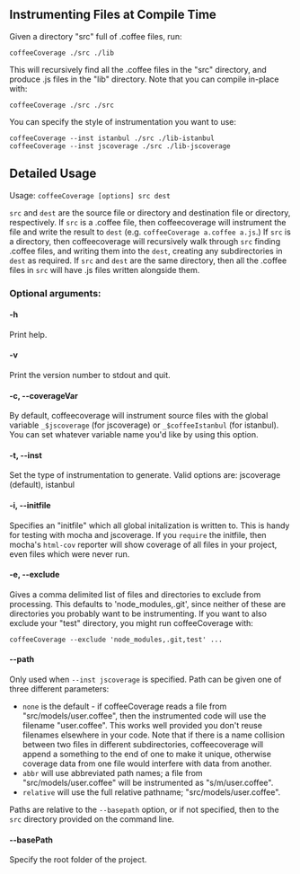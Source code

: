 Instrumenting Files at Compile Time
-----------------------------------

Given a directory "src" full of .coffee files, run:

    coffeeCoverage ./src ./lib

This will recursively find all the .coffee files in the "src" directory, and produce .js files
in the "lib" directory.  Note that you can compile in-place with:

    coffeeCoverage ./src ./src

You can specify the style of instrumentation you want to use:

    coffeeCoverage --inst istanbul ./src ./lib-istanbul
    coffeeCoverage --inst jscoverage ./src ./lib-jscoverage

Detailed Usage
--------------

Usage: `coffeeCoverage [options] src dest`

`src` and `dest` are the source file or directory and destination file or directory, respectively.
If `src` is a .coffee file, then coffeecoverage will instrument the file and write the result to
`dest` (e.g. `coffeeCoverage a.coffee a.js`.)  If `src` is a directory, then coffeecoverage will
recursively walk through `src` finding .coffee files, and writing them into the `dest`, creating
any subdirectories in `dest` as required.  If `src` and `dest` are the same directory, then all the
.coffee files in `src` will have .js files written alongside them.

### Optional arguments:

#### -h

Print help.

#### -v

Print the version number to stdout and quit.

#### -c, --coverageVar

By default, coffeecoverage will instrument source files with the global variable `_$jscoverage`
(for jscoverage) or `_$coffeeIstanbul` (for istanbul).  You can set whatever variable name you'd
like by using this option.

#### -t, --inst

Set the type of instrumentation to generate. Valid options are: jscoverage (default), istanbul

#### -i, --initfile

Specifies an "initfile" which all global initalization is written to.  This is handy for testing
with mocha and jscoverage.  If you `require` the initfile, then mocha's `html-cov` reporter will
show coverage of all files in your project, even files which were never run.

#### -e, --exclude

Gives a comma delimited list of files and directories to exclude from processing.  This defaults
to 'node_modules,.git', since neither of these are directories you probably want to be
instrumenting.  If you want to also exclude your "test" directory, you might run coffeeCoverage
with:

    coffeeCoverage --exclude 'node_modules,.git,test' ...

#### --path

Only used when `--inst jscoverage` is specified.  Path can be given one of three different
parameters:

 - `none` is the default - if coffeeCoverage reads a file from "src/models/user.coffee", then
   the instrumented code will use the filename "user.coffee".  This works well provided you
   don't reuse filenames elsewhere in your code.  Note that if there is a name collision between
   two files in different subdirectories, coffeecoverage will append a something to the
   end of one to make it unique, otherwise coverage data from one file would interfere with data
   from another.
 - `abbr` will use abbreviated path names; a file from "src/models/user.coffee" will be
   instrumented as "s/m/user.coffee".
 - `relative` will use the full relative pathname; "src/models/user.coffee".

Paths are relative to the `--basepath` option, or if not specified, then to the `src` directory
provided on the command line.

#### --basePath

Specify the root folder of the project.
